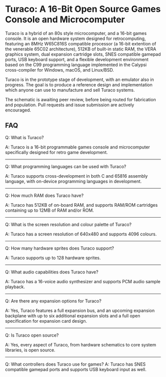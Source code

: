 # Turaco: A 16-Bit Open Source Games Console and Microcomputer

Turaco is a hybrid of an 80s style microcomputer, and a 16-bit games console. It is an open hardware system designed for retrocomputing, featuring an 8MHz W65C816S compatible processor (a 16-bit extention of the venerable 65C02 architecture), 512KB of built-in static RAM, the VERA graphics system, dual expansion cartridge slots, SNES compatible gamepad ports, USB keyboard support, and a flexible development environment based on the C99 programming language implemented in the Calypsi cross-compiler for Windows, macOS, and Linux/BSD.

Turaco is in the prototype stage of development, with an emulator also in progress. The goal is to produce a reference design and implementation which anyone can use to manufacture and sell Turaco systems.

The schematic is awaiting peer review, before being routed for fabrication and population. Pull requests and issue submission are actively encouraged.

## FAQ

Q: What is Turaco?

A: Turaco is a 16-bit programmable games console and microcomputer specifically designed for retro game development.

----

Q: What programming languages can be used with Turaco?

A: Turaco supports cross-development in both C and 65816 assembly language, with on-device programming languages in development.

----

Q: How much RAM does Turaco have?

A: Turaco has 512KB of on-board RAM, and supports RAM/ROM cartridges containing up to 12MB of RAM and/or ROM.

----

Q: What is the screen resolution and colour palette of Turaco?

A: Turaco has a screen resolution of 640x480 and supports 4096 colours.

----

Q: How many hardware sprites does Turaco support?

A: Turaco supports up to 128 hardware sprites.

----

Q: What audio capabilities does Turaco have?

A: Turaco has a 16-voice audio synthesizer and supports PCM audio sample playback.

----

Q: Are there any expansion options for Turaco?

A: Yes, Turaco features a full expansion bus, and an upcoming expansion backplane with up to six additional expansion slots and a full open specification for expansion card design.

----

Q: Is Turaco open source?

A: Yes, every aspect of Turaco, from hardware schematics to core system libraries, is open source.

----

Q: What controllers does Turaco use for games?
A: Turaco has SNES compatible gamepad ports and supports USB keyboard input as well.
